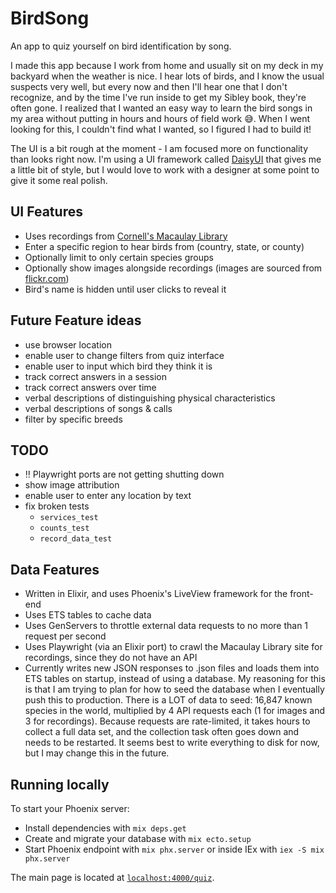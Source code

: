 
# BirdSong

An app to quiz yourself on bird identification by song.

I made this app because I work from home and usually sit on my deck in my backyard when the weather is nice. I hear lots of birds, and I know the usual suspects very well, but every now and then I'll hear one that I don't recognize, and by the time I've run inside to get my Sibley book, they're often gone. I realized that I wanted an easy way to learn the bird songs in my area without putting in hours and hours of field work :sweat_smile:. When I went looking for this, I couldn't find what I wanted, so I figured I had to build it!

The UI is a bit rough at the moment - I am focused more on functionality than looks right now. I'm using a UI framework called [DaisyUI](https://daisyui.com/) that gives me a little bit of style, but I would love to work with a designer at some point to give it some real polish.

## UI Features
- Uses recordings from [Cornell's Macaulay Library ](https://www.macaulaylibrary.org/)
- Enter a specific region to hear birds from (country, state, or county)
- Optionally limit to only certain species groups
- Optionally show images alongside recordings (images are sourced from [flickr.com](https://flickr.com))
- Bird's name is hidden until user clicks to reveal it

## Future Feature ideas
- use browser location
- enable user to change filters from quiz interface
- enable user to input which bird they think it is
- track correct answers in a session
- track correct answers over time
- verbal descriptions of distinguishing physical characteristics
- verbal descriptions of songs & calls
- filter by specific breeds

## TODO
- :bangbang: Playwright ports are not getting shutting down
- show image attribution
- enable user to enter any location by text
- fix broken tests 
	- `services_test`
	- `counts_test`
	- `record_data_test`

## Data Features
- Written in Elixir, and uses Phoenix's LiveView framework for the front-end
- Uses ETS tables to cache data
- Uses GenServers to throttle external data requests to no more than 1 request per second
- Uses Playwright (via an Elixir port) to crawl the Macaulay Library site for recordings, since they do not have an API
- Currently writes new JSON responses to .json files and loads them into ETS tables on startup, instead of using a database. My reasoning for this is that I am trying to plan for how to seed the database when I eventually push this to production. There is a LOT of data to seed: 16,847 known species in the world, multiplied by 4 API requests each (1 for images and 3 for recordings). Because requests are rate-limited, it takes hours to collect a full data set, and the collection task often goes down and needs to be restarted. It seems best to write everything to disk for now, but I may change this in the future.

## Running locally

To start your Phoenix server:

  * Install dependencies with `mix deps.get`
  * Create and migrate your database with `mix ecto.setup`
  * Start Phoenix endpoint with `mix phx.server` or inside IEx with `iex -S mix phx.server`

The main page is located at [`localhost:4000/quiz`](http://localhost:4000/quiz).
